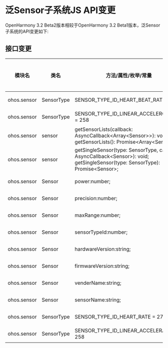 # 泛Sensor子系统JS API变更

OpenHarmony 3.2 Beta2版本相较于OpenHarmony 3.2 Beta1版本，泛Sensor子系统的API变更如下:

## 接口变更

| 模块名 | 类名 | 方法/属性/枚举/常量 | 变更类型 |
|---|---|---|---|
| ohos.sensor | SensorType | SENSOR_TYPE_ID_HEART_BEAT_RATE = 278 | 新增 |
| ohos.sensor | SensorType | SENSOR_TYPE_ID_LINEAR_ACCELEROMETER = 258 | 新增 |
| ohos.sensor | sensor | getSensorLists(callback: AsyncCallback\<Array\<Sensor>>): void;<br>getSensorLists(): Promise\<Array\<Sensor>>; | 新增 |
| ohos.sensor | sensor | getSingleSensor(type: SensorType, callback: AsyncCallback\<Sensor>): void;<br>getSingleSensor(type: SensorType): Promise\<Sensor>; | 新增 |
| ohos.sensor | Sensor | power:number; | 新增 |
| ohos.sensor | Sensor | precision:number; | 新增 |
| ohos.sensor | Sensor | maxRange:number; | 新增 |
| ohos.sensor | Sensor | sensorTypeId:number; | 新增 |
| ohos.sensor | Sensor | hardwareVersion:string; | 新增 |
| ohos.sensor | Sensor | firmwareVersion:string; | 新增 |
| ohos.sensor | Sensor | venderName:string; | 新增 |
| ohos.sensor | Sensor | sensorName:string; | 新增 |
| ohos.sensor | SensorType | SENSOR_TYPE_ID_HEART_RATE = 278 | 废弃 |
| ohos.sensor | SensorType | SENSOR_TYPE_ID_LINEAR_ACCELERATION = 258 | 废弃 |
